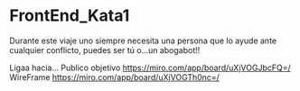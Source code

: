 # FrontEnd_Kata1
Durante este viaje uno siempre necesita una persona que lo ayude ante cualquier conflicto, puedes ser tú o...un abogabot!!

Ligaa hacia... 
Publico objetivo https://miro.com/app/board/uXjVOGJbcFQ=/
WireFrame  https://miro.com/app/board/uXjVOGTh0nc=/
